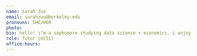 ```yaml
---
name: Sarah Zuo
email: sarahzuo@berkeley.edu
pronouns: SHE/HER
photo: 
bio: hello! i’m a sophomore studying data science + economics. i enjoy going on walks, reading, and playing the violin (sometimes). super excited for another semester of data 8! :)
role: Tutor (UCS1)
office-hours: 
---
```

